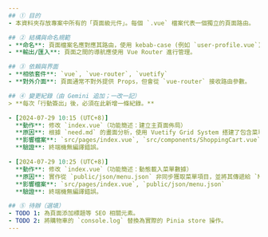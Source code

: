 ```yaml
---
## ① 目的
- 本資料夾存放專案中所有的「頁面級元件」。每個 `.vue` 檔案代表一個獨立的頁面路由。

## ② 結構與命名規範
- **命名**: 頁面檔案名應對應其路由，使用 kebab-case (例如 `user-profile.vue`) 或 `index.vue`。
- **輸出/匯入**: 頁面之間的導航應使用 Vue Router 進行管理。

## ③ 依賴與界面
- **相依套件**: `vue`, `vue-router`, `vuetify`
- **對外介面**: 頁面通常不對外提供 Props，但會從 `vue-router` 接收路由參數。

## ④ 變更紀錄（由 Gemini 追加；一改一記）
> **每次「行動簽出」後，必須在此新增一條紀錄。**

- [2024-07-29 10:15 (UTC+8)]
  **動作**: 修改 `index.vue`（功能簡述：建立主頁面佈局）
  **原因**: 根據 `need.md` 的畫面分析，使用 Vuetify Grid System 搭建了包含菜單和購物車區塊的響應式佈局。
  **影響檔案**: `src/pages/index.vue`, `src/components/ShoppingCart.vue`, `src/components/MenuItemCard.vue`
  **驗證**: 終端機無編譯錯誤。

- [2024-07-29 10:25 (UTC+8)]
  **動作**: 修改 `index.vue`（功能簡述：動態載入菜單數據）
  **原因**: 實作從 `public/json/menu.json` 非同步獲取菜單項目，並將其傳遞給 `MenuItemCard` 元件進行渲染。同時，新增了 `@add-to-cart` 事件的處理。
  **影響檔案**: `src/pages/index.vue`, `public/json/menu.json`
  **驗證**: 終端機無編譯錯誤。

## ⑤ 待辦（選填）
- TODO 1: 為頁面添加標題等 SEO 相關元素。
- TODO 2: 將購物車的 `console.log` 替換為實際的 Pinia store 操作。
---
```

